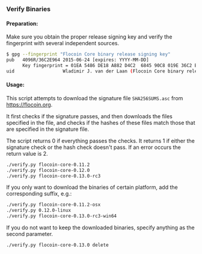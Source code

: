 ### Verify Binaries

#### Preparation:

Make sure you obtain the proper release signing key and verify the fingerprint with several independent sources.

```sh
$ gpg --fingerprint "Flocoin Core binary release signing key"
pub   4096R/36C2E964 2015-06-24 [expires: YYYY-MM-DD]
      Key fingerprint = 01EA 5486 DE18 A882 D4C2  6845 90C8 019E 36C2 E964
uid                  Wladimir J. van der Laan (Flocoin Core binary release signing key) <laanwj@gmail.com>
```

#### Usage:

This script attempts to download the signature file `SHA256SUMS.asc` from https://flocoin.org.

It first checks if the signature passes, and then downloads the files specified in the file, and checks if the hashes of these files match those that are specified in the signature file.

The script returns 0 if everything passes the checks. It returns 1 if either the signature check or the hash check doesn't pass. If an error occurs the return value is 2.


```sh
./verify.py flocoin-core-0.11.2
./verify.py flocoin-core-0.12.0
./verify.py flocoin-core-0.13.0-rc3
```

If you only want to download the binaries of certain platform, add the corresponding suffix, e.g.:

```sh
./verify.py flocoin-core-0.11.2-osx
./verify.py 0.12.0-linux
./verify.py flocoin-core-0.13.0-rc3-win64
```

If you do not want to keep the downloaded binaries, specify anything as the second parameter.

```sh
./verify.py flocoin-core-0.13.0 delete
```
